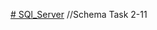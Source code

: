 [# SQl_Server](https://erdplus.com/edit-diagram/073a38f7-3a1c-470f-9d42-ed9613c8eadf) //Schema Task 2-11
